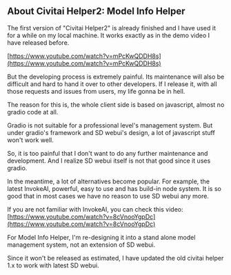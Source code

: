 ## About Civitai Helper2: Model Info Helper
The first version of "Civitai Helper2" is already finished and I have used it for a while on my local machine. It works exactly as in the demo video I have released before.   

[https://www.youtube.com/watch?v=mPcKwQDDH8s](https://www.youtube.com/watch?v=mPcKwQDDH8s)  

But the developing process is extremely painful. Its maintenance will also be difficult and hard to hand it over to other developers. If I release it, with all those requests and issues from users, my life gonna be in hell.  

The reason for this is, the whole client side is based on javascript, almost no gradio code at all.  

Gradio is not suitable for a professional level's management system. But under gradio's framework and SD webui's design, a lot of javascript stuff won't work well.  

So, it is too painful that I don't want to do any further maintenance and development. And I realize SD webui itself is not that good since it uses gradio.  

In the meantime, a lot of alternatives become popular. For example, the latest InvokeAI, powerful, easy to use and has build-in node system. It is so good that in most cases we have no reason to use SD webui any more.  

If you are not familiar with InvokeAI, you can check this video:  
[https://www.youtube.com/watch?v=8cVnooYgpDc](https://www.youtube.com/watch?v=8cVnooYgpDc)  

For Model Info Helper, I'm re-designing it into a stand alone model management system, not an extension of SD webui.  

Since it won't be released as estimated, I have updated the old civitai helper 1.x to work with latest SD webui.  








